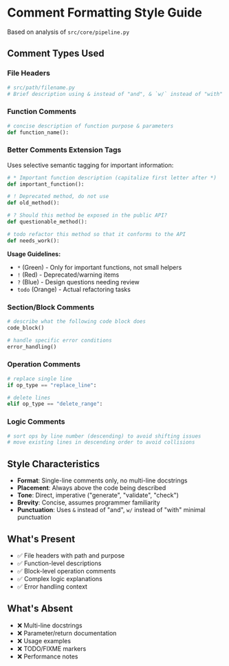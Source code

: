 # Comment Formatting Style Guide

Based on analysis of `src/core/pipeline.py`

## Comment Types Used

### File Headers
```python
# src/path/filename.py
# Brief description using & instead of "and", & `w/` instead of "with"
```

### Function Comments
```python
# concise description of function purpose & parameters
def function_name():
```

### Better Comments Extension Tags
Uses selective semantic tagging for important information:

```python
# * Important function description (capitalize first letter after *)
def important_function():

# ! Deprecated method, do not use
def old_method():

# ? Should this method be exposed in the public API?
def questionable_method():

# todo refactor this method so that it conforms to the API
def needs_work():
```

**Usage Guidelines:**
- `*` (Green) - Only for important functions, not small helpers
- `!` (Red) - Deprecated/warning items
- `?` (Blue) - Design questions needing review  
- `todo` (Orange) - Actual refactoring tasks

### Section/Block Comments
```python
# describe what the following code block does
code_block()

# handle specific error conditions
error_handling()
```

### Operation Comments
```python
# replace single line
if op_type == "replace_line":

# delete lines
elif op_type == "delete_range":
```

### Logic Comments
```python
# sort ops by line number (descending) to avoid shifting issues
# move existing lines in descending order to avoid collisions
```

## Style Characteristics

- **Format**: Single-line comments only, no multi-line docstrings
- **Placement**: Always above the code being described
- **Tone**: Direct, imperative ("generate", "validate", "check")
- **Brevity**: Concise, assumes programmer familiarity
- **Punctuation**: Uses `&` instead of "and", `w/` instead of "with" minimal punctuation

## What's Present
- ✅ File headers with path and purpose
- ✅ Function-level descriptions
- ✅ Block-level operation comments
- ✅ Complex logic explanations
- ✅ Error handling context

## What's Absent
- ❌ Multi-line docstrings
- ❌ Parameter/return documentation
- ❌ Usage examples
- ❌ TODO/FIXME markers
- ❌ Performance notes